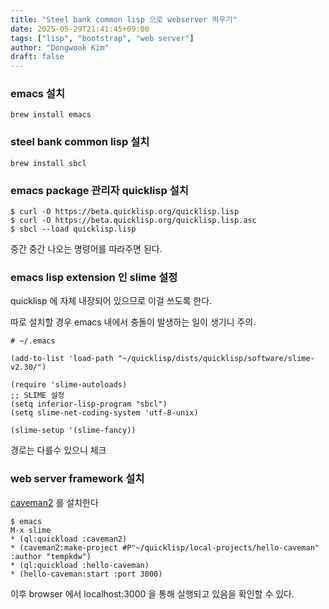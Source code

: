 ```yaml
---
title: "Steel bank common lisp 으로 webserver 띄우기"
date: 2025-05-29T21:41:45+09:00
tags: ["lisp", "bootstrap", "web server"]
author: "Dongwook Kim"
draft: false
---
```


### emacs 설치
`brew install emacs`

### steel bank common lisp 설치
`brew install sbcl`

### emacs package 관리자 quicklisp 설치
```
$ curl -O https://beta.quicklisp.org/quicklisp.lisp
$ curl -O https://beta.quicklisp.org/quicklisp.lisp.asc
$ sbcl --load quicklisp.lisp
```
중간 중간 나오는 명령어를 따라주면 된다.

### emacs lisp extension 인 slime 설정
quicklisp 에 자체 내장되어 있으므로 이걸 쓰도록 한다.

따로 설치할 경우 emacs 내에서 충돌이 발생하는 일이 생기니 주의.

```
# ~/.emacs

(add-to-list 'load-path "~/quicklisp/dists/quicklisp/software/slime-v2.30/")

(require 'slime-autoloads)
;; SLIME 설정
(setq inferior-lisp-program "sbcl")
(setq slime-net-coding-system 'utf-8-unix)

(slime-setup '(slime-fancy))
```
경로는 다를수 있으니 체크

### web server framework 설치
[caveman2](https://github.com/fukamachi/caveman) 를 설치한다

```
$ emacs
M-x slime
* (ql:quickload :caveman2)
* (caveman2:make-project #P"~/quicklisp/local-projects/hello-caveman" :author "tempkdw")
* (ql:quickload :hello-caveman)
* (hello-caveman:start :port 3000)
```

이후 browser 에서 localhost:3000 을 통해 실행되고 있음을 확인할 수 있다.